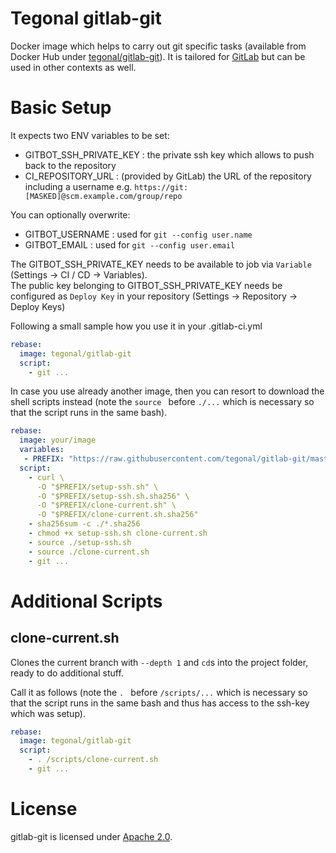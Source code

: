 # Tegonal gitlab-git

Docker image which helps to carry out git specific tasks (available from Docker Hub under [tegonal/gitlab-git](https://hub.docker.com/r/tegonal/gitlab-git)).
It is tailored for [GitLab](https://gitlab.com) but can be used in other contexts as well.

# Basic Setup

It expects two ENV variables to be set:
- GITBOT_SSH_PRIVATE_KEY : the private ssh key which allows to push back to the repository
- CI_REPOSITORY_URL : (provided by GitLab) the URL of the repository including a username e.g. `https://git:[MASKED]@scm.example.com/group/repo`

You can optionally overwrite:
- GITBOT_USERNAME : used for `git --config user.name`
- GITBOT_EMAIL : used for `git --config user.email`


The GITBOT_SSH_PRIVATE_KEY needs to be available to job via `Variable` (Settings -> CI / CD -> Variables).  
The public key belonging to GITBOT_SSH_PRIVATE_KEY needs be configured as `Deploy Key` in your repository (Settings -> Repository -> Deploy Keys)

Following a small sample how you use it in your .gitlab-ci.yml 
```yml
rebase: 
  image: tegonal/gitlab-git
  script:
    - git ...
```

In case you use already another image, then you can resort to download the shell scripts instead (note the `source ` before `./...` which is necessary so that the script runs in the same bash).

```yml
rebase: 
  image: your/image
  variables:
   - PREFIX: "https://raw.githubusercontent.com/tegonal/gitlab-git/master/scripts"
  script:
    - curl \
      -O "$PREFIX/setup-ssh.sh" \
      -O "$PREFIX/setup-ssh.sh.sha256" \
      -O "$PREFIX/clone-current.sh" \
      -O "$PREFIX/clone-current.sh.sha256"
    - sha256sum -c ./*.sha256 
    - chmod +x setup-ssh.sh clone-current.sh
    - source ./setup-ssh.sh
    - source ./clone-current.sh
    - git ...
```

# Additional Scripts

## clone-current.sh

Clones the current branch with `--depth 1` and `cd`s into the project folder, ready to do additional stuff.


Call it as follows (note the `. ` before `/scripts/...` which is necessary so that the script runs in the same bash and thus has access to the ssh-key which was setup).

```yml
rebase: 
  image: tegonal/gitlab-git
  script:
    - . /scripts/clone-current.sh
    - git ...

```


# License
gitlab-git is licensed under [Apache 2.0](http://opensource.org/licenses/Apache2.0).
